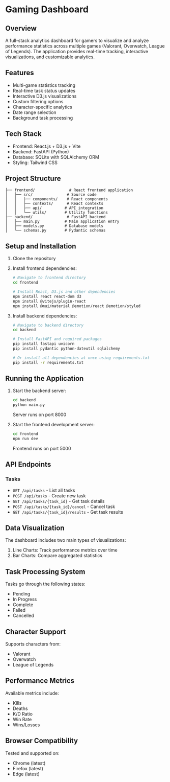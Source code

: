 
# Gaming Dashboard

## Overview
A full-stack analytics dashboard for gamers to visualize and analyze performance statistics across multiple games (Valorant, Overwatch, League of Legends). The application provides real-time tracking, interactive visualizations, and customizable analytics.

## Features
- Multi-game statistics tracking
- Real-time task status updates
- Interactive D3.js visualizations
- Custom filtering options
- Character-specific analytics
- Date range selection
- Background task processing

## Tech Stack
- Frontend: React.js + D3.js + Vite
- Backend: FastAPI (Python)
- Database: SQLite with SQLAlchemy ORM
- Styling: Tailwind CSS

## Project Structure
```
├── frontend/               # React frontend application
│   ├── src/               # Source code
│   │   ├── components/    # React components
│   │   ├── contexts/      # React contexts
│   │   ├── api/          # API integration
│   │   └── utils/        # Utility functions
├── backend/               # FastAPI backend
│   ├── main.py           # Main application entry
│   ├── models.py         # Database models
│   └── schemas.py        # Pydantic schemas
```

## Setup and Installation

1. Clone the repository

2. Install frontend dependencies:
   ```bash
   # Navigate to frontend directory
   cd frontend
   
   # Install React, D3.js and other dependencies
   npm install react react-dom d3
   npm install @vitejs/plugin-react
   npm install @mui/material @emotion/react @emotion/styled
   ```

3. Install backend dependencies:
   ```bash
   # Navigate to backend directory
   cd backend
   
   # Install FastAPI and required packages
   pip install fastapi uvicorn 
   pip install pydantic python-dateutil sqlalchemy
   
   # Or install all dependencies at once using requirements.txt
   pip install -r requirements.txt
   ```

## Running the Application

1. Start the backend server:
   ```bash
   cd backend
   python main.py
   ```
   Server runs on port 8000

2. Start the frontend development server:
   ```bash
   cd frontend
   npm run dev
   ```
   Frontend runs on port 5000

## API Endpoints

### Tasks
- `GET /api/tasks` - List all tasks
- `POST /api/tasks` - Create new task
- `GET /api/tasks/{task_id}` - Get task details
- `POST /api/tasks/{task_id}/cancel` - Cancel task
- `GET /api/tasks/{task_id}/results` - Get task results

## Data Visualization

The dashboard includes two main types of visualizations:
1. Line Charts: Track performance metrics over time
2. Bar Charts: Compare aggregated statistics

## Task Processing System

Tasks go through the following states:
- Pending
- In Progress
- Complete
- Failed
- Cancelled

## Character Support

Supports characters from:
- Valorant
- Overwatch
- League of Legends

## Performance Metrics

Available metrics include:
- Kills
- Deaths
- K/D Ratio
- Win Rate
- Wins/Losses

## Browser Compatibility

Tested and supported on:
- Chrome (latest)
- Firefox (latest)
- Edge (latest)
